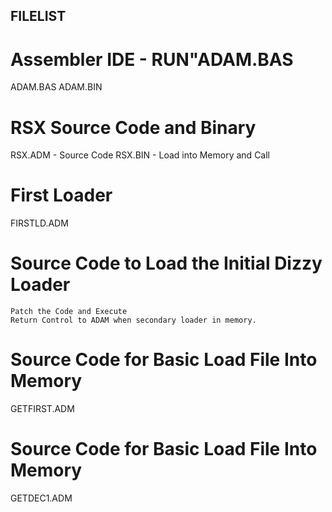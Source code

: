 ## FILELIST

# Assembler IDE - RUN"ADAM.BAS
ADAM.BAS
ADAM.BIN

# RSX Source Code and Binary

RSX.ADM		- Source Code
RSX.BIN 	- Load into Memory and Call

# First Loader 
FIRSTLD.ADM

# Source Code to Load the Initial Dizzy Loader
	Patch the Code and Execute
	Return Control to ADAM when secondary loader in memory.

# Source Code for Basic Load File Into Memory
GETFIRST.ADM

# Source Code for Basic Load File Into Memory
GETDEC1.ADM

